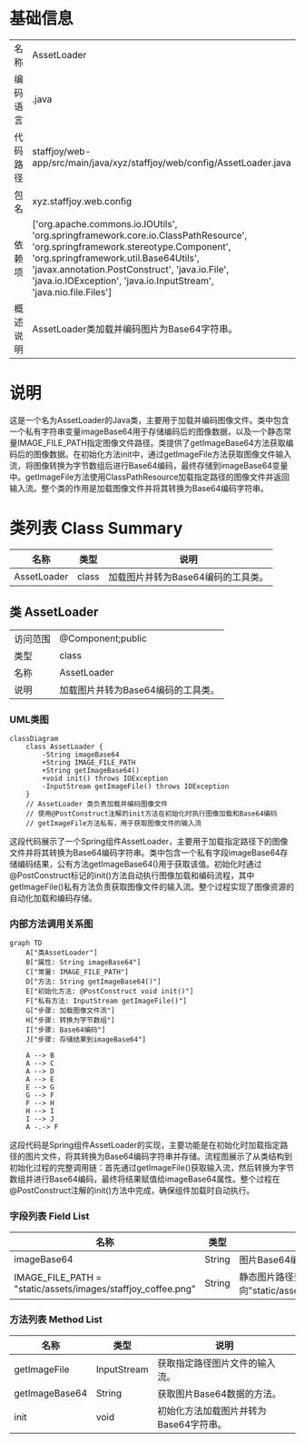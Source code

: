 # 基础信息

|      |      |
|------|------|
| 名称 | AssetLoader |
| 编码语言 | .java |
| 代码路径 | staffjoy/web-app/src/main/java/xyz/staffjoy/web/config/AssetLoader.java |
| 包名 | xyz.staffjoy.web.config |
| 依赖项 | ['org.apache.commons.io.IOUtils', 'org.springframework.core.io.ClassPathResource', 'org.springframework.stereotype.Component', 'org.springframework.util.Base64Utils', 'javax.annotation.PostConstruct', 'java.io.File', 'java.io.IOException', 'java.io.InputStream', 'java.nio.file.Files'] |
| 概述说明 | AssetLoader类加载并编码图片为Base64字符串。 |

# 说明

这是一个名为AssetLoader的Java类，主要用于加载并编码图像文件。类中包含一个私有字符串变量imageBase64用于存储编码后的图像数据，以及一个静态常量IMAGE_FILE_PATH指定图像文件路径。类提供了getImageBase64方法获取编码后的图像数据。在初始化方法init中，通过getImageFile方法获取图像文件输入流，将图像转换为字节数组后进行Base64编码，最终存储到imageBase64变量中。getImageFile方法使用ClassPathResource加载指定路径的图像文件并返回输入流。整个类的作用是加载图像文件并将其转换为Base64编码字符串。

# 类列表 Class Summary

| 名称   | 类型  | 说明 |
|-------|------|-------------|
| AssetLoader | class | 加载图片并转为Base64编码的工具类。 |



## 类 AssetLoader

|      |      |
|------|------|
| 访问范围 | @Component;public |
| 类型 | class |
| 名称 | AssetLoader |
| 说明 | 加载图片并转为Base64编码的工具类。 |


### UML类图

```mermaid
classDiagram
    class AssetLoader {
        -String imageBase64
        +String IMAGE_FILE_PATH
        +String getImageBase64()
        +void init() throws IOException
        -InputStream getImageFile() throws IOException
    }
    // AssetLoader 类负责加载并编码图像文件
    // 使用@PostConstruct注解的init方法在初始化时执行图像加载和Base64编码
    // getImageFile方法私有，用于获取图像文件的输入流
```

这段代码展示了一个Spring组件AssetLoader，主要用于加载指定路径下的图像文件并将其转换为Base64编码字符串。类中包含一个私有字段imageBase64存储编码结果，公有方法getImageBase64()用于获取该值。初始化时通过@PostConstruct标记的init()方法自动执行图像加载和编码流程，其中getImageFile()私有方法负责获取图像文件的输入流。整个过程实现了图像资源的自动化加载和编码存储。


### 内部方法调用关系图

```mermaid
graph TD
    A["类AssetLoader"]
    B["属性: String imageBase64"]
    C["常量: IMAGE_FILE_PATH"]
    D["方法: String getImageBase64()"]
    E["初始化方法: @PostConstruct void init()"]
    F["私有方法: InputStream getImageFile()"]
    G["步骤: 加载图像文件流"]
    H["步骤: 转换为字节数组"]
    I["步骤: Base64编码"]
    J["步骤: 存储结果到imageBase64"]

    A --> B
    A --> C
    A --> D
    A --> E
    E --> G
    G --> F
    F --> H
    H --> I
    I --> J
    A -.-> F
```

这段代码是Spring组件AssetLoader的实现，主要功能是在初始化时加载指定路径的图片文件，将其转换为Base64编码字符串并存储。流程图展示了从类结构到初始化过程的完整调用链：首先通过getImageFile()获取输入流，然后转换为字节数组并进行Base64编码，最终将结果赋值给imageBase64属性。整个过程在@PostConstruct注解的init()方法中完成，确保组件加载时自动执行。

### 字段列表 Field List

| 名称  | 类型  | 说明 |
|-------|-------|------|
| imageBase64 | String | 图片Base64编码字符串 |
| IMAGE_FILE_PATH = "static/assets/images/staffjoy_coffee.png" | String | 静态图片路径变量：IMAGE_FILE_PATH指向"static/assets/images/staffjoy_coffee.png"。 |

### 方法列表 Method List

| 名称  | 类型  | 说明 |
|-------|-------|------|
| getImageFile | InputStream | 获取指定路径图片文件的输入流。 |
| getImageBase64 | String | 获取图片Base64数据的方法。 |
| init | void | 初始化方法加载图片并转为Base64字符串。 |




